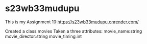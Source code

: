 # s23wb33mudupu  
This is my Assignment 10
https://s23wb33mudupu.onrender.com/

Created a class movies
Taken a three attributes:
movie_name:string
movie_director:string
movie_timing:int

